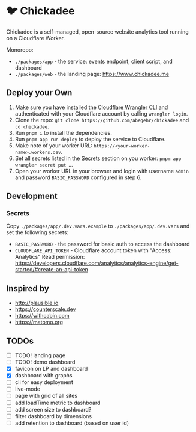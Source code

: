 # 🐦 Chickadee

Chickadee is a self-managed, open-source website analytics tool running on a Cloudflare Worker.

Monorepo:

- `./packages/app` - the service: events endpoint, client script, and dashboard
- `./packages/web` - the landing page: <https://www.chickadee.me>

## Deploy your Own

1. Make sure you have installed the [Cloudflare Wrangler CLI](https://developers.cloudflare.com/workers/wrangler/install-and-update/) and authenticated with your Cloudflare account by calling `wrangler login`.
2. Clone the repo: `git clone https://github.com/abegehr/chickadee` and `cd chickadee`.
3. Run `pnpm i` to install the dependencies.
4. Run `pnpm app run deploy` to deploy the service to Cloudflare.
5. Make note of your worker URL: `https://<your-worker-name>.workers.dev`.
6. Set all secrets listed in the [Secrets](#secrets) section on you worker: `pnpm app wrangler secret put …`.
7. Open your worker URL in your browser and login with username `admin` and password `BASIC_PASSWORD` configured in step 6.

## Development

### Secrets

Copy `./packages/app/.dev.vars.example` to `./packages/app/.dev.vars` and set the following secrets:

- `BASIC_PASSWORD` - the password for basic auth to access the dashboard
- `CLOUDFLARE_API_TOKEN` - Cloudflare account token with "Access: Analytics" Read permission: <https://developers.cloudflare.com/analytics/analytics-engine/get-started/#create-an-api-token>

## Inspired by

- <http://plausible.io>
- <https://counterscale.dev>
- <https://withcabin.com>
- <https://matomo.org>

## TODOs

- [ ] TODO! landing page
- [ ] TODO! demo dashboard
- [x] favicon on LP and dashboard
- [x] dashboard with graphs
- [ ] cli for easy deployment
- [ ] live-mode
- [ ] page with grid of all sites
- [ ] add loadTime metric to dashboard
- [ ] add screen size to dashboard?
- [ ] filter dashboard by dimensions
- [ ] add retention to dashboard (based on user id)
